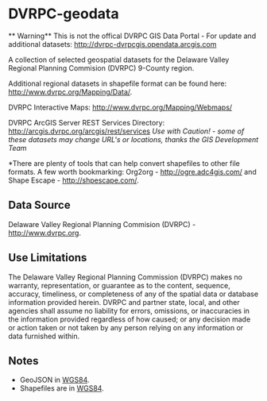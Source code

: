 # DVRPC-geodata

** Warning** This is not the offical DVRPC GIS Data Portal - For update and additional datasets: http://dvrpc-dvrpcgis.opendata.arcgis.com

A collection of selected geospatial datasets for the Delaware Valley Regional Planning Commision (DVRPC) 9-County region.

Additional regional datasets in shapefile format can be found here: http://www.dvrpc.org/Mapping/Data/.

DVRPC Interactive Maps: http://www.dvrpc.org/Mapping/Webmaps/

DVRPC ArcGIS Server REST Services Directory: http://arcgis.dvrpc.org/arcgis/rest/services
*Use with Caution! - some of these datasets may change URL's or locations, thanks the GIS Development Team*

 *There are plenty of tools that can help convert shapefiles to other file formats. A few worth bookmarking: Org2org - http://ogre.adc4gis.com/  and Shape Escape - http://shpescape.com/.

## Data Source
Delaware Valley Regional Planning Commision (DVRPC) - http://www.dvrpc.org.

## Use Limitations
The Delaware Valley Regional Planning Commission (DVRPC) makes no warranty, representation, or guarantee as to the content, sequence, accuracy, timeliness, or completeness of any of the spatial data or database information provided herein.
DVRPC and partner state, local, and other agencies shall assume no liability for errors, omissions, or inaccuracies in the information provided regardless of how caused; or any decision made or action taken or not taken by any person relying on any information or data furnished within. 

## Notes
* GeoJSON in [WGS84](http://spatialreference.org/ref/epsg/4326/).
* Shapefiles are in [WGS84](http://spatialreference.org/ref/epsg/4326/).

